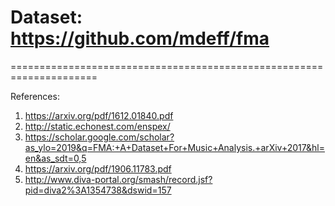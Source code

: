 Dataset:
https://github.com/mdeff/fma
=====================================================================
=====================================================================

References:
1. https://arxiv.org/pdf/1612.01840.pdf  
2. http://static.echonest.com/enspex/
3. https://scholar.google.com/scholar?as_ylo=2019&q=FMA:+A+Dataset+For+Music+Analysis.+arXiv+2017&hl=en&as_sdt=0,5
4. https://arxiv.org/pdf/1906.11783.pdf
5. http://www.diva-portal.org/smash/record.jsf?pid=diva2%3A1354738&dswid=157

